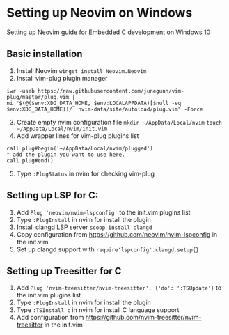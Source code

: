 # Setting up Neovim on Windows
Setting up Neovim guide for Embedded C development on Windows 10

## Basic installation
1) Install Neovim `winget install Neovim.Neovim`
2) Install vim-plug plugin manager
```
iwr -useb https://raw.githubusercontent.com/junegunn/vim-plug/master/plug.vim |
ni "$(@($env:XDG_DATA_HOME, $env:LOCALAPPDATA)[$null -eq $env:XDG_DATA_HOME])/  nvim-data/site/autoload/plug.vim" -Force
```
3) Create empty nvim configuration file
`mkdir ~/AppData/Local/nvim`
`touch ~/AppData/Local/nvim/init.vim`
4) Add wrapper lines for vim-plug plugins list
```
call plug#begin('~/AppData/Local/nvim/plugged')
" add the plugin you want to use here.
call plug#end()
```
5) Type `:PlugStatus` in nvim for checking vim-plug

## Setting up LSP for C:
1) Add `Plug 'neovim/nvim-lspconfig'` to the init.vim plugins list
2) Type `:PlugInstall` in nvim for install the plugin
3) Install clangd LSP server `scoop install clangd`
4) Copy configuration from https://github.com/neovim/nvim-lspconfig in the init.vim
5) Set up clangd support with `require'lspconfig'.clangd.setup{}` 

## Setting up Treesitter for C
1) Add `Plug 'nvim-treesitter/nvim-treesitter', {'do': ':TSUpdate'}` to the init.vim plugins list
2) Type `:PlugInstall` in nvim for install the plugin
3) Type `:TSInstall c` in nvim for install C language support
4) Add configuration from https://github.com/nvim-treesitter/nvim-treesitter in the init.vim
